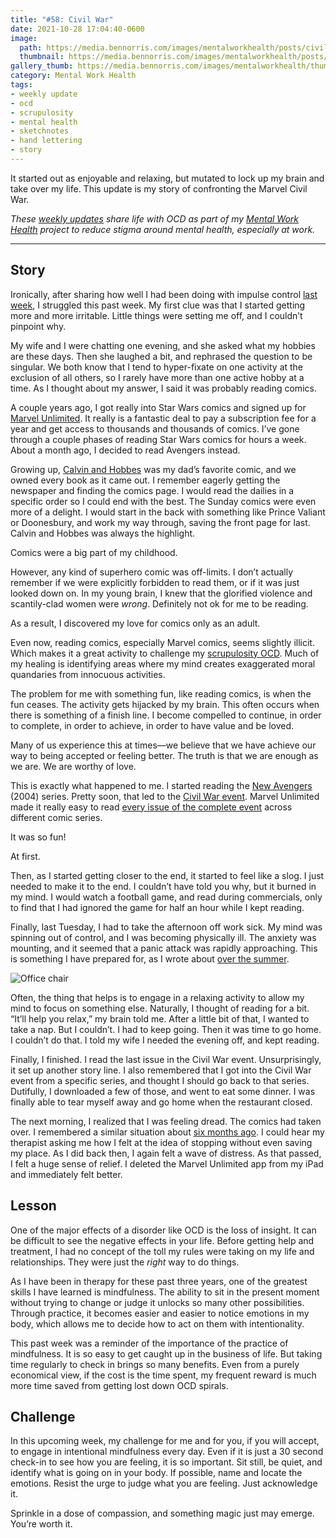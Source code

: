 ```yaml
---
title: "#58: Civil War"
date: 2021-10-28 17:04:40-0600
image: 
  path: https://media.bennorris.com/images/mentalworkhealth/posts/civil-war.jpg
  thumbnail: https://media.bennorris.com/images/mentalworkhealth/posts/thumbnails/civil-war.jpg
gallery_thumb: https://media.bennorris.com/images/mentalworkhealth/thumbs/civil-war.jpg
category: Mental Work Health
tags:
- weekly update
- ocd
- scrupulosity
- mental health
- sketchnotes
- hand lettering
- story
---
```


It started out as enjoyable and relaxing, but mutated to lock up my brain and take over my life. This update is my story of confronting the Marvel Civil War.

_These [weekly updates](https://bennorris.com/tags/weekly-update/) share life with OCD as part of my [Mental Work Health](https://bennorris.com/mental-work-health) project to reduce stigma around mental health, especially at work._

***


## Story

Ironically, after sharing how well I had been doing with impulse control [last week](https://bennorris.com/2021/10/22/impulse-control), I struggled this past week. My first clue was that I started getting more and more irritable. Little things were setting me off, and I couldn’t pinpoint why.

My wife and I were chatting one evening, and she asked what my hobbies are these days. Then she laughed a bit, and rephrased the question to be singular. We both know that I tend to hyper-fixate on one activity at the exclusion of all others, so I rarely have more than one active hobby at a time. As I thought about my answer, I said it was probably reading comics.

A couple years ago, I got really into Star Wars comics and signed up for [Marvel Unlimited](https://www.marvel.com/unlimited). It really is a fantastic deal to pay a subscription fee for a year and get access to thousands and thousands of comics. I’ve gone through a couple phases of reading Star Wars comics for hours a week. About a month ago, I decided to read Avengers instead.

Growing up, [Calvin and Hobbes](https://en.wikipedia.org/wiki/Calvin_and_Hobbes) was my dad’s favorite comic, and we owned every book as it came out. I remember eagerly getting the newspaper and finding the comics page. I would read the dailies in a specific order so I could end with the best. The Sunday comics were even more of a delight. I would start in the back with something like Prince Valiant or Doonesbury, and work my way through, saving the front page for last. Calvin and Hobbes was always the highlight.

Comics were a big part of my childhood.

However, any kind of superhero comic was off-limits. I don’t actually remember if we were explicitly forbidden to read them, or if it was just looked down on. In my young brain, I knew that the glorified violence and scantily-clad women were _wrong_. Definitely not ok for me to be reading.

As a result, I discovered my love for comics only as an adult.

Even now, reading comics, especially Marvel comics, seems slightly illicit. Which makes it a great activity to challenge my [scrupulosity OCD](https://bennorris.com/tags/scrupulosity/). Much of my healing is identifying areas where my mind creates exaggerated moral quandaries from innocuous activities.

The problem for me with something fun, like reading comics, is when the fun ceases. The activity gets hijacked by my brain. This often occurs when there is something of a finish line. I become compelled to continue, in order to complete, in order to achieve, in order to have value and be loved.

Many of us experience this at times—we believe that we have achieve our way to being accepted or feeling better. The truth is that we are enough as we are. We are worthy of love.

This is exactly what happened to me. I started reading the [New Avengers](https://www.marvel.com/comics/series/753/new_avengers_2004_-_2010) (2004) series. Pretty soon, that led to the [Civil War event](https://en.wikipedia.org/wiki/Civil_War_(comics)). Marvel Unlimited made it really easy to read [every issue of the complete event](https://www.marvel.com/comics/discover/114/civil-war-the-complete-event) across different comic series.

It was so fun!

At first.

Then, as I started getting closer to the end, it started to feel like a slog. I just needed to make it to the end. I couldn’t have told you why, but it burned in my mind. I would watch a football game, and read during commercials, only to find that I had ignored the game for half an hour while I kept reading.

Finally, last Tuesday, I had to take the afternoon off work sick. My mind was spinning out of control, and I was becoming physically ill. The anxiety was mounting, and it seemed that a panic attack was rapidly approaching. This is something I have prepared for, as I wrote about [over the summer](https://bennorris.com/2021/07/22/return-to-work).

![Office chair](https://media.bennorris.com/images/mentalworkhealth/posts/panic-attack-recovery-zone.jpg)

Often, the thing that helps is to engage in a relaxing activity to allow my mind to focus on something else. Naturally, I thought of reading for a bit. “It’ll help you relax,” my brain told me. After a little bit of that, I wanted to take a nap. But I couldn’t. I had to keep going. Then it was time to go home. I couldn’t do that. I told my wife I needed the evening off, and kept reading.

Finally, I finished. I read the last issue in the Civil War event. Unsurprisingly, it set up another story line. I also remembered that I got into the Civil War event from a specific series, and thought I should go back to that series. Dutifully, I downloaded a few of those, and went to eat some dinner. I was finally able to tear myself away and go home when the restaurant closed.

The next morning, I realized that I was feeling dread. The comics had taken over. I remembered a similar situation about [six months ago](https://bennorris.com/2021/04/13/creating-white-space). I could hear my therapist asking me how I felt at the idea of stopping without even saving my place. As I did back then, I again felt a wave of distress. As that passed, I felt a huge sense of relief. I deleted the Marvel Unlimited app from my iPad and immediately felt better.


## Lesson

One of the major effects of a disorder like OCD is the loss of insight. It can be difficult to see the negative effects in your life. Before getting help and treatment, I had no concept of the toll my rules were taking on my life and relationships. They were just the _right_ way to do things.

As I have been in therapy for these past three years, one of the greatest skills I have learned is mindfulness. The ability to sit in the present moment without trying to change or judge it unlocks so many other possibilities. Through practice, it becomes easier and easier to notice emotions in my body, which allows me to decide how to act on them with intentionality.

This past week was a reminder of the importance of the practice of mindfulness. It is so easy to get caught up in the business of life. But taking time regularly to check in brings so many benefits. Even from a purely economical view, if the cost is the time spent, my frequent reward is much more time saved from getting lost down OCD spirals.


## Challenge

In this upcoming week, my challenge for me and for you, if you will accept, to engage in intentional mindfulness every day. Even if it is just a 30 second check-in to see how you are feeling, it is so important. Sit still, be quiet, and identify what is going on in your body. If possible, name and locate the emotions. Resist the urge to judge what you are feeling. Just acknowledge it.

Sprinkle in a dose of compassion, and something magic just may emerge. You’re worth it.


